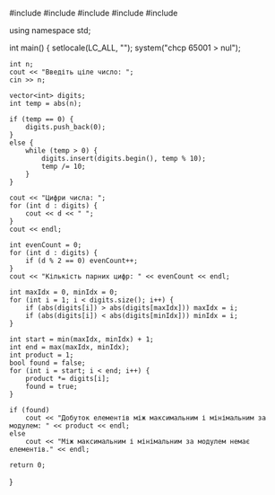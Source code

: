 #include <iostream>
#include <vector>
#include <cmath>
#include <clocale> 
#include <cstdlib> 

using namespace std;

int main() {
    setlocale(LC_ALL, "");
    system("chcp 65001 > nul");

    int n;
    cout << "Введіть ціле число: ";
    cin >> n;

    vector<int> digits;
    int temp = abs(n); 

    if (temp == 0) {
        digits.push_back(0);
    }
    else {
        while (temp > 0) {
            digits.insert(digits.begin(), temp % 10);
            temp /= 10;
        }
    }

    cout << "Цифри числа: ";
    for (int d : digits) {
        cout << d << " ";
    }
    cout << endl;

    int evenCount = 0;
    for (int d : digits) {
        if (d % 2 == 0) evenCount++;
    }
    cout << "Кількість парних цифр: " << evenCount << endl;

    int maxIdx = 0, minIdx = 0;
    for (int i = 1; i < digits.size(); i++) {
        if (abs(digits[i]) > abs(digits[maxIdx])) maxIdx = i;
        if (abs(digits[i]) < abs(digits[minIdx])) minIdx = i;
    }

    int start = min(maxIdx, minIdx) + 1;
    int end = max(maxIdx, minIdx);
    int product = 1;
    bool found = false;
    for (int i = start; i < end; i++) {
        product *= digits[i];
        found = true;
    }

    if (found)
        cout << "Добуток елементів між максимальним і мінімальним за модулем: " << product << endl;
    else
        cout << "Між максимальним і мінімальним за модулем немає елементів." << endl;

    return 0;
}
